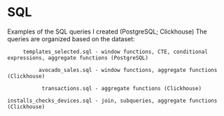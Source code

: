 # SQL
Examples of the SQL queries I created (PostgreSQL; Clickhouse)
The queries are organized based on the dataset:

         templates_selected.sql - window functions, CTE, conditional expressions, aggregate functions (PostgreSQL)

              avocado_sales.sql - window functions, aggregate functions (Clickhouse)

               transactions.sql - aggregate functions (Clickhouse)

    installs_checks_devices.sql - join, subqueries, aggregate functions  (Clickhouse)
